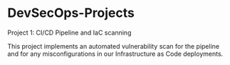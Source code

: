 # DevSecOps-Projects

Project 1: CI/CD Pipeline and IaC scanning

This project implements an automated vulnerability scan for the pipeline and for any misconfigurations in our Infrastructure as Code deployments. 
